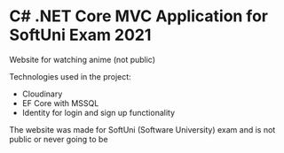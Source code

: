 <h1>C# .NET Core MVC Application for SoftUni Exam 2021</h1>

<p>Website for watching anime (not public)</p>

<p>Technologies used in the project:</p>
<ul>
  <li>Cloudinary</li>
  <li>EF Core with MSSQL</li>
  <li>Identity for login and sign up functionality</li>
</ul>

<p>The website was made for SoftUni (Software University) exam and is not public or never going to be</p>
